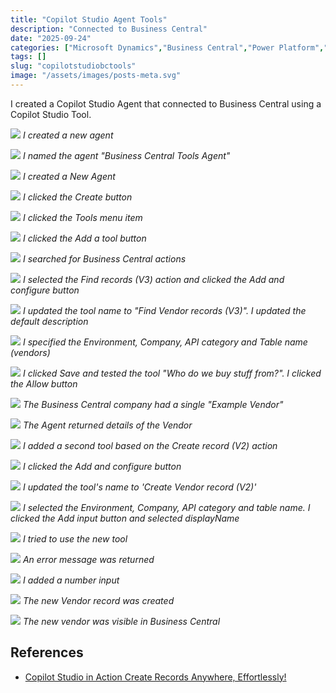 ```yaml
---
title: "Copilot Studio Agent Tools"
description: "Connected to Business Central"
date: "2025-09-24"
categories: ["Microsoft Dynamics","Business Central","Power Platform","Microsoft Dynamics"]
tags: []
slug: "copilotstudiobctools"
image: "/assets/images/posts-meta.svg"
---
```




I created a Copilot Studio Agent that connected to Business Central using a Copilot Studio Tool.

![](/assets/images/copilotstudiobctools/screenshot-2025-09-24-at-4.55.54-pm.png)
*I created a new agent*

![](/assets/images/copilotstudiobctools/screenshot-2025-09-24-at-4.56.34-pm.png)
*I named the agent "Business Central Tools Agent"*

![](/assets/images/copilotstudiobctools/screenshot-2025-09-24-at-4.56.56-pm.png)
*I created a New Agent*

![](/assets/images/copilotstudiobctools/screenshot-2025-09-24-at-4.57.38-pm.png)
*I clicked the Create button*

![](/assets/images/copilotstudiobctools/screenshot-2025-09-24-at-5.17.33-pm.png)
*I clicked the Tools menu item*

![](/assets/images/copilotstudiobctools/screenshot-2025-09-24-at-5.17.47-pm.png)
*I clicked the Add a tool button*

![](/assets/images/copilotstudiobctools/screenshot-2025-09-24-at-5.18.14-pm.png)
*I searched for Business Central actions*

![](/assets/images/copilotstudiobctools/screenshot-2025-09-24-at-5.18.34-pm.png)
*I selected the Find records (V3) action and clicked the Add and configure button*

![](/assets/images/copilotstudiobctools/screenshot-2025-09-24-at-5.21.23-pm.png)
*I updated the tool name to "Find Vendor records (V3)". I updated the default description*

![](/assets/images/copilotstudiobctools/screenshot-2025-09-24-at-6.19.08-pm.png)
*I specified the Environment, Company, API category and Table name (vendors)*

![](/assets/images/copilotstudiobctools/screenshot-2025-09-24-at-6.22.19-pm.png)
*I clicked Save and tested the tool "Who do we buy stuff from?". I clicked the Allow button*

![](/assets/images/copilotstudiobctools/screenshot-2025-09-24-at-6.27.25-pm.png)
*The Business Central company had a single "Example Vendor"*

![](/assets/images/copilotstudiobctools/screenshot-2025-09-24-at-6.26.05-pm.png)
*The Agent returned details of the Vendor*


![](/assets/images/copilotstudiobctools/screenshot-2025-09-26-at-10.43.51-am.png)
*I added a second tool based on the Create record (V2) action*

![](/assets/images/copilotstudiobctools/screenshot-2025-09-26-at-10.44.04-am.png)
*I clicked the Add and configure button*

![](/assets/images/copilotstudiobctools/screenshot-2025-09-26-at-10.44.39-am.png)
*I updated the tool's name to 'Create Vendor record (V2)'*

![](/assets/images/copilotstudiobctools/screenshot-2025-09-26-at-10.46.17-am.png)
*I selected the Environment, Company, API category and table name. I clicked the Add input button and selected displayName*

![](/assets/images/copilotstudiobctools/screenshot-2025-09-26-at-10.51.14-am.png)
*I tried to use the new tool*

![](/assets/images/copilotstudiobctools/screenshot-2025-09-26-at-10.51.44-am.png)
*An error message was returned*

![](/assets/images/copilotstudiobctools/screenshot-2025-09-26-at-10.53.32-am.png)
*I added a number input*

![](/assets/images/copilotstudiobctools/screenshot-2025-09-26-at-10.53.47-am.png)
*The new Vendor record was created*

![](/assets/images/copilotstudiobctools/screenshot-2025-09-26-at-10.54.19-am.png)
*The new vendor was visible in Business Central*



## References

- [Copilot Studio in Action Create Records Anywhere, Effortlessly!](https://www.youtube.com/watch?v=oeTjP_AVqQ8)